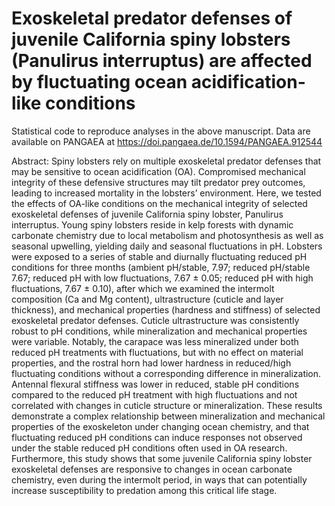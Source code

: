 # Exoskeletal predator defenses of juvenile California spiny lobsters (Panulirus interruptus) are affected by fluctuating ocean acidification-like conditions

Statistical code to reproduce analyses in the above manuscript. Data are available on PANGAEA at https://doi.pangaea.de/10.1594/PANGAEA.912544

Abstract: 
Spiny lobsters rely on multiple exoskeletal predator defenses that may be sensitive to ocean
acidification (OA). Compromised mechanical integrity of these defensive structures may tilt predator
prey outcomes, leading to increased mortality in the lobsters’ environment. Here, we tested the effects of
OA-like conditions on the mechanical integrity of selected exoskeletal defenses of juvenile California
spiny lobster, Panulirus interruptus. Young spiny lobsters reside in kelp forests with dynamic carbonate
chemistry due to local metabolism and photosynthesis as well as seasonal upwelling, yielding daily and
seasonal fluctuations in pH. Lobsters were exposed to a series of stable and diurnally fluctuating reduced
pH conditions for three months (ambient pH/stable, 7.97; reduced pH/stable 7.67; reduced pH with low
fluctuations, 7.67 ± 0.05; reduced pH with high fluctuations, 7.67 ± 0.10), after which we examined the
intermolt composition (Ca and Mg content), ultrastructure (cuticle and layer thickness), and mechanical
properties (hardness and stiffness) of selected exoskeletal predator defenses. Cuticle ultrastructure was
consistently robust to pH conditions, while mineralization and mechanical properties were variable.
Notably, the carapace was less mineralized under both reduced pH treatments with fluctuations, but with
no effect on material properties, and the rostral horn had lower hardness in reduced/high fluctuating
conditions without a corresponding difference in mineralization. Antennal flexural stiffness was lower in
reduced, stable pH conditions compared to the reduced pH treatment with high fluctuations and not
correlated with changes in cuticle structure or mineralization. These results demonstrate a complex
relationship between mineralization and mechanical properties of the exoskeleton under changing ocean
chemistry, and that fluctuating reduced pH conditions can induce responses not observed under the stable
reduced pH conditions often used in OA research. Furthermore, this study shows that some juvenile
California spiny lobster exoskeletal defenses are responsive to changes in ocean carbonate chemistry,
even during the intermolt period, in ways that can potentially increase susceptibility to predation among
this critical life stage.
